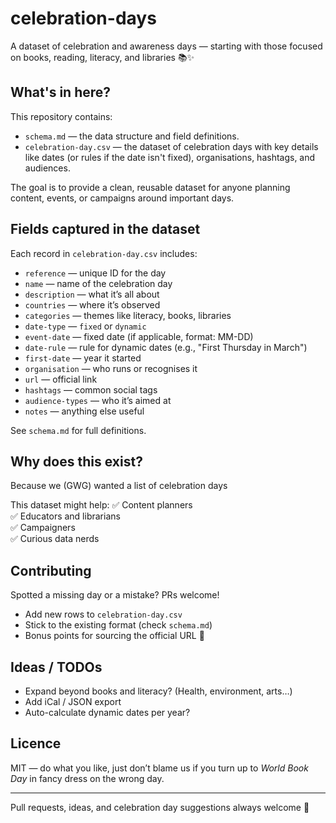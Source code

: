 # celebration-days

A dataset of celebration and awareness days — starting with those focused on books, reading, literacy, and libraries 📚✨

## What's in here?

This repository contains:
- `schema.md` — the data structure and field definitions.
- `celebration-day.csv` — the dataset of celebration days with key details like dates (or rules if the date isn't fixed), organisations, hashtags, and audiences.

The goal is to provide a clean, reusable dataset for anyone planning content, events, or campaigns around important days.

## Fields captured in the dataset
Each record in `celebration-day.csv` includes:
- `reference` — unique ID for the day
- `name` — name of the celebration day
- `description` — what it’s all about
- `countries` — where it’s observed
- `categories` — themes like literacy, books, libraries
- `date-type` — `fixed` or `dynamic`
- `event-date` — fixed date (if applicable, format: MM-DD)
- `date-rule` — rule for dynamic dates (e.g., "First Thursday in March")
- `first-date` — year it started
- `organisation` — who runs or recognises it
- `url` — official link
- `hashtags` — common social tags
- `audience-types` — who it’s aimed at
- `notes` — anything else useful

See `schema.md` for full definitions.

## Why does this exist?

Because we (GWG) wanted a list of celebration days

This dataset might help:
✅ Content planners  
✅ Educators and librarians  
✅ Campaigners  
✅ Curious data nerds  

## Contributing

Spotted a missing day or a mistake? PRs welcome!
- Add new rows to `celebration-day.csv`
- Stick to the existing format (check `schema.md`)
- Bonus points for sourcing the official URL 🎯

## Ideas / TODOs
- Expand beyond books and literacy? (Health, environment, arts…)
- Add iCal / JSON export
- Auto-calculate dynamic dates per year?

## Licence
MIT — do what you like, just don’t blame us if you turn up to *World Book Day* in fancy dress on the wrong day.

---

Pull requests, ideas, and celebration day suggestions always welcome 🎉
